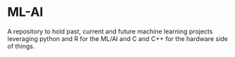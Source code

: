 # ML-AI
A repository to hold past, current and future machine learning projects leveraging python and R for the ML/AI and C and C++ for the hardware side of things.
